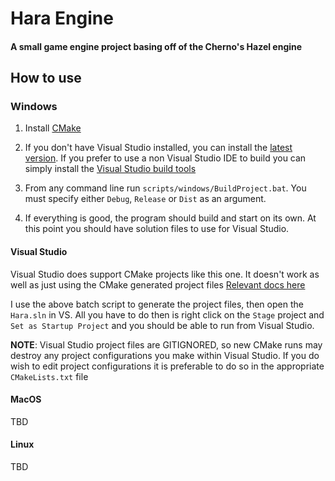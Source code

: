 # Hara Engine

#### A small game engine project basing off of the Cherno's Hazel engine

## How to use

### Windows

1. Install [CMake](https://cmake.org/download/)

2. If you don't have Visual Studio installed, you can install the [latest version](https://visualstudio.microsoft.com/downloads/). If you prefer to use a non Visual Studio IDE to build you can simply install the [Visual Studio build tools](https://aka.ms/vs/17/release/vs_BuildTools.exe)

3. From any command line run `scripts/windows/BuildProject.bat`. You must specify either `Debug`, `Release` or `Dist` as an argument.

4. If everything is good, the program should build and start on its own. At this point you should have solution files to use for Visual Studio.

#### Visual Studio 

Visual Studio does support CMake projects like this one. It doesn't work as well as just using the CMake generated project files [Relevant docs here](https://learn.microsoft.com/en-us/cpp/build/cmake-projects-in-visual-studio?view=msvc-170)

I use the above batch script to generate the project files, then open the `Hara.sln` in VS. All you have to do then is right click on the `Stage` project and `Set as Startup Project` and you should be able
to run from Visual Studio.

**NOTE**: Visual Studio project files are GITIGNORED, so new CMake runs may destroy any project configurations you make within Visual Studio. If you do wish to edit project configurations
it is preferable to do so in the appropriate `CMakeLists.txt` file

#### MacOS

TBD

#### Linux

TBD